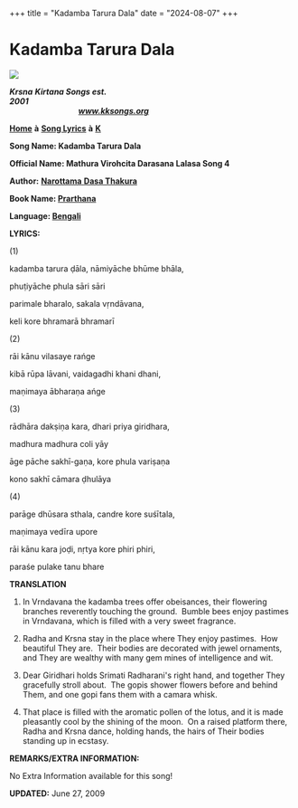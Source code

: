 +++
title = "Kadamba Tarura Dala"
date = "2024-08-07"
+++

# Kadamba Tarura Dala
**[![](http://kksongs.org/image_files/image002.jpg)](http://kksongs.org/)**

**_Krsna_** **_Kirtana Songs est. 2001_**                                                                                                                                                      **_www.kksongs.org_**

**[Home](http://kksongs.org/)** **à** **[Song Lyrics](http://kksongs.org/lyrics.html)** **à** **[K](http://kksongs.org/songs/song_k.html)**

**Song Name: Kadamba Tarura Dala**

**Official Name: Mathura Virohcita Darasana Lalasa Song 4**

**Author:** [**Narottama** **Dasa Thakura**](http://kksongs.org/authors/list/narottama.html)

**Book Name: [Prarthana](http://kksongs.org/authors/prarthana.html)**

**Language: [Bengali](http://kksongs.org/language/list/bengali.html)**

**LYRICS:**

(1)

kadamba tarura ḍāla, nāmiyāche bhūme bhāla,

phuṭiyāche phula sāri sāri

parimale bharalo, sakala vṛndāvana,

keli kore bhramarā bhramarī

(2)

rāi kānu vilasaye rańge

kibā rūpa lāvani, vaidagadhi khani dhani,

maṇimaya ābharaṇa ańge

(3)

rādhāra dakṣiṇa kara, dhari priya giridhara,

madhura madhura coli yāy

āge pāche sakhī-gaṇa, kore phula variṣaṇa

kono sakhī cāmara ḍhulāya

(4)

parāge dhūsara sthala, candre kore suśītala,

maṇimaya vedīra upore

rāi kānu kara joḍi, nṛtya kore phiri phiri,

paraśe pulake tanu bhare

**TRANSLATION**

1) In Vrndavana the kadamba trees offer obeisances, their flowering branches reverently touching the ground.  Bumble bees enjoy pastimes in Vrndavana, which is filled with a very sweet fragrance. 

2) Radha and Krsna stay in the place where They enjoy pastimes.  How beautiful They are.  Their bodies are decorated with jewel ornaments, and They are wealthy with many gem mines of intelligence and wit. 

3) Dear Giridhari holds Srimati Radharani's right hand, and together They gracefully stroll about.  The gopis shower flowers before and behind Them, and one gopi fans them with a camara whisk. 

4) That place is filled with the aromatic pollen of the lotus, and it is made pleasantly cool by the shining of the moon.  On a raised platform there, Radha and Krsna dance, holding hands, the hairs of Their bodies standing up in ecstasy.

**REMARKS/EXTRA INFORMATION:**

No Extra Information available for this song!

**UPDATED:** June 27, 2009